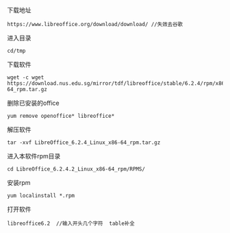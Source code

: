 下载地址

```
https://www.libreoffice.org/download/download/ //失效去谷歌
```

进入目录

```
cd/tmp
```

下载软件

```
wget -c wget  https://download.nus.edu.sg/mirror/tdf/libreoffice/stable/6.2.4/rpm/x86_64/LibreOffice_6.2.4_Linux_x86-64_rpm.tar.gz
```

删除已安装的office

```
yum remove openoffice* libreoffice*
```

解压软件

```
tar -xvf LibreOffice_6.2.4_Linux_x86-64_rpm.tar.gz 
```

进入本软件rpm目录

```
cd LibreOffice_6.2.4.2_Linux_x86-64_rpm/RPMS/
```

安装rpm

```
yum localinstall *.rpm
```

打开软件

```
libreoffice6.2  //输入开头几个字符  table补全
```




